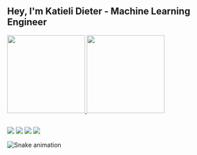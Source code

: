 ## Hey, I'm Katieli Dieter - Machine Learning Engineer

 <div>
  <a href="https://github.com/katidieter">
  <img height="180em" src="https://github-readme-stats.vercel.app/api?username=katidieter&show_icons=true&theme=dracula&include_all_commits=true&count_private=true"/>
  <img height="180em" src="https://github-readme-stats.vercel.app/api/top-langs/?username=katidieter&layout=compact&langs_count=7&theme=dracula"/>
</div>
  
  ##
 
<div> 
  <a href = "mailto:katielidieter@gmail.com"><img src="https://img.shields.io/badge/-Gmail-%23333?style=for-the-badge&logo=gmail&logoColor=white" target="_blank"></a>
  <a href="https://www.linkedin.com/in/katieli-dieter" target="_blank"><img src="https://img.shields.io/badge/-LinkedIn-%230077B5?style=for-the-badge&logo=linkedin&logoColor=white" target="_blank"></a> 
   <a href="https://medium.com/@katielidieter" target="_blank"><img src="https://img.shields.io/badge/Medium-12100E?style=for-the-badge&logo=medium&logoColor=white" target="_blank"></a>
    <a href="https://dev.to/katidieter" target="_blank"><img src="https://img.shields.io/badge/dev.to-0A0A0A?style=for-the-badge&logo=dev.to&logoColor=white" target="_blank"></a>
 
  ![Snake animation](https://github.com/katidieter/katidieter/blob/output/github-contribution-grid-snake.svg)
 
</div>
